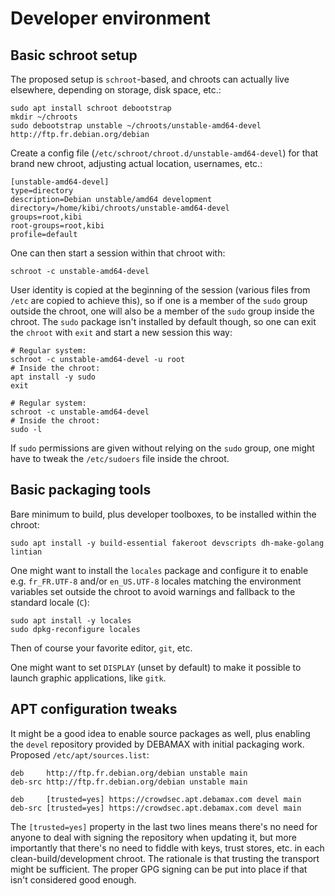 # Developer environment

## Basic schroot setup

The proposed setup is `schroot`-based, and chroots can actually live
elsewhere, depending on storage, disk space, etc.:

    sudo apt install schroot debootstrap
    mkdir ~/chroots
    sudo debootstrap unstable ~/chroots/unstable-amd64-devel http://ftp.fr.debian.org/debian

Create a config file (`/etc/schroot/chroot.d/unstable-amd64-devel`)
for that brand new chroot, adjusting actual location, usernames, etc.:

    [unstable-amd64-devel]
    type=directory
    description=Debian unstable/amd64 development
    directory=/home/kibi/chroots/unstable-amd64-devel
    groups=root,kibi
    root-groups=root,kibi
    profile=default

One can then start a session within that chroot with:

    schroot -c unstable-amd64-devel

User identity is copied at the beginning of the session (various files
from `/etc` are copied to achieve this), so if one is a member of the
`sudo` group outside the chroot, one will also be a member of the
`sudo` group inside the chroot. The `sudo` package isn't installed by
default though, so one can exit the `chroot` with `exit` and start a
new session this way:

    # Regular system:
    schroot -c unstable-amd64-devel -u root
    # Inside the chroot:
    apt install -y sudo
    exit

    # Regular system:
    schroot -c unstable-amd64-devel
    # Inside the chroot:
    sudo -l

If `sudo` permissions are given without relying on the `sudo` group,
one might have to tweak the `/etc/sudoers` file inside the chroot.


## Basic packaging tools

Bare minimum to build, plus developer toolboxes, to be installed
within the chroot:

    sudo apt install -y build-essential fakeroot devscripts dh-make-golang lintian

One might want to install the `locales` package and configure it to
enable e.g. `fr_FR.UTF-8` and/or `en_US.UTF-8` locales matching the
environment variables set outside the chroot to avoid warnings and
fallback to the standard locale (`C`):

    sudo apt install -y locales
    sudo dpkg-reconfigure locales

Then of course your favorite editor, `git`, etc.

One might want to set `DISPLAY` (unset by default) to make it possible
to launch graphic applications, like `gitk`.


## APT configuration tweaks

It might be a good idea to enable source packages as well, plus
enabling the `devel` repository provided by DEBAMAX with initial
packaging work. Proposed `/etc/apt/sources.list`:

    deb     http://ftp.fr.debian.org/debian unstable main
    deb-src http://ftp.fr.debian.org/debian unstable main

    deb     [trusted=yes] https://crowdsec.apt.debamax.com devel main
    deb-src [trusted=yes] https://crowdsec.apt.debamax.com devel main

The `[trusted=yes]` property in the last two lines means there's no
need for anyone to deal with signing the repository when updating it,
but more importantly that there's no need to fiddle with keys, trust
stores, etc. in each clean-build/development chroot. The rationale is
that trusting the transport might be sufficient. The proper GPG
signing can be put into place if that isn't considered good enough.
